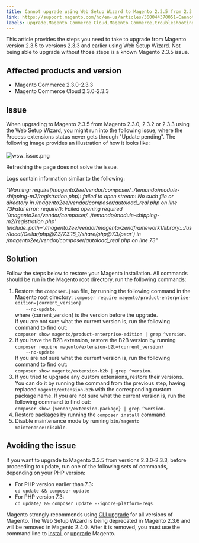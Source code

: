 ```yaml
---
title: Cannot upgrade using Web Setup Wizard to Magento 2.3.5 from 2.3.3 and earlier
link: https://support.magento.com/hc/en-us/articles/360044370051-Cannot-upgrade-using-Web-Setup-Wizard-to-Magento-2-3-5-from-2-3-3-and-earlier
labels: upgrade,Magento Commerce Cloud,Magento Commerce,troubleshooting,known issues,web setup wizard,2.3.5,2.3.1,2.3.0,2.3.3,2.3.2,PHP 7.3
---
```


<p>This article provides the steps you need to take to upgrade from Magento version 2.3.5 to versions 2.3.3 and earlier using Web Setup Wizard. Not being able to upgrade without those steps is a known Magento 2.3.5 issue. </p>
<h2>Affected products and version</h2>
<ul>
<li>Magento Commerce 2.3.0-2.3.3</li>
<li>Magento Commerce Cloud 2.3.0-2.3.3</li>
</ul>
<h2>Issue</h2>
<p>When upgrading to Magento 2.3.5 from Magento 2.3.0, 2.3.2 or 2.3.3 using the Web Setup Wizard, you might run into the following issue, where the Process extensions status never gets through "Update pending". The following image provides an illustration of how it looks like:<br/>  <br/> <img alt="wsw_issue.png" src="https://support.magento.com/hc/article_attachments/360059757532/wsw_issue.png"/></p>
<p>Refreshing the page does not solve the issue.  </p>
<p>Logs contain information similar to the following:</p>
<p><em>"Warning: require(/magento2ee/vendor/composer/../temando/module-shipping-m2/registration.php): failed to open stream: No such file or directory in /magento2ee/vendor/composer/autoload_real.php on line 73Fatal error: require(): Failed opening required '/magento2ee/vendor/composer/../temando/module-shipping-m2/registration.php' (include_path='/magento2ee/vendor/magento/zendframework1/library:.:/usr/local/Cellar/php@7.3/7.3.18_1/share/php@7.3/pear') in /magento2ee/vendor/composer/autoload_real.php on line 73"</em></p>
<h2>Solution</h2>
<p>Follow the steps below to restore your Magento installation. All commands should be run in the Magento root directory, run the following commands:</p>
<ol>
<li>Restore the <code>composer.json</code> file, by running the following command in the Magento root directory: <code>composer require magento/product-enterprise-edition={current_version}
    --no-update</code>.<br/> where {current_version} is the version before the upgrade. <br/> If you are not sure what the current version is, run the following command to find out:<br/> <code>composer show magento/product-enterprise-edition | grep ^version</code>.</li>
<li>If you have the B2B extension, restore the B2B version by running<br/> <code>composer require magento/extension-b2b={current_version}
    --no-update</code><br/> If you are not sure what the current version is, run the following command to find out:<br/> <code>composer show magento/extension-b2b | grep ^version</code>.</li>
<li>If you tried to upgrade any custom extensions, restore their versions. You can do it by running the command from the previous step, having replaced <code>magento/extension-b2b</code> with the corresponding custom package name. If you are not sure what the current version is, run the following command to find out:<br/> <code>composer show {vendor/extension-package} | grep ^version</code>.</li>
<li>Restore packages by running the <code>composer install</code> command. </li>
<li>Disable maintenance mode by running <code>bin/magento maintenance:disable</code>. </li>
</ol>
<h2>Avoiding the issue</h2>
<p>If you want to upgrade to Magento 2.3.5 from versions 2.3.0-2.3.3, before proceeding to update, run one of the following sets of commands, depending on your PHP version:</p>
<ul>
<li>For PHP version earlier than 7.3:<br/> <code>cd update &amp;&amp; composer update</code>
</li>
<li>For PHP version 7.3:<br/> <code>cd update/ &amp;&amp; composer update --ignore-platform-reqs</code>
</li>
</ul>
<p class="info">Magento strongly recommends using <a href="https://devdocs.magento.com/guides/v2.3/comp-mgr/cli/cli-upgrade.html">CLI upgrade</a> for all versions of Magento. The Web Setup Wizard is being deprecated in Magento 2.3.6 and will be removed in Magento 2.4.0. After it is removed, you must use the command line to <a href="https://devdocs.magento.com/guides/v2.3/install-gde/install/cli/install-cli.html">install</a> or <a href="https://devdocs.magento.com/guides/v2.3/comp-mgr/cli/cli-upgrade.html">upgrade</a> Magento.</p>